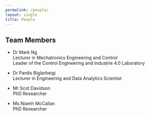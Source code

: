 ```yaml
---
permalink: /people/
layout: single
title: People 
---
```


## Team Members ##
* Dr Mark Ng  
Lecturer in Mechatronics Engineering and Control  
Leader of the Control Engineering and Industrie 4.0 Laboratory  

* Dr Pardis Biglarbeigi  
Lecturer in Engineering and Data Analytics Scientist  

* Mr Scot Davidson  
PhD Researcher  

* Ms Niamh McCallan  
PhD Researcher  
